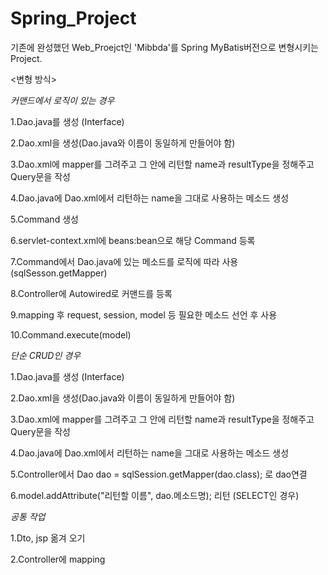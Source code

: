 # Spring_Project

기존에 완성했던 Web_Proejct인 'Mibbda'를 Spring MyBatis버전으로 변형시키는 Project.

<변형 방식>

*커맨드에서 로직이 있는 경우*

  1.Dao.java를 생성 (Interface)
  
  2.Dao.xml을 생성(Dao.java와 이름이 동일하게 만들어야 함)
  
  3.Dao.xml에 mapper를 그려주고 그 안에 리턴할 name과 resultType을 정해주고 Query문을 작성
  
  4.Dao.java에 Dao.xml에서 리턴하는 name을 그대로 사용하는 메소드 생성
  
  5.Command 생성
  
  6.servlet-context.xml에 beans:bean으로 해당 Command 등록
  
  7.Command에서 Dao.java에 있는 메소드를 로직에 따라 사용 (sqlSesson.getMapper)
  
  8.Controller에 Autowired로 커맨드를 등록
  
  9.mapping 후 request, session, model 등 필요한 메소드 선언 후 사용
  
  10.Command.execute(model)

*단순 CRUD인 경우*

  1.Dao.java를 생성 (Interface)
  
  2.Dao.xml을 생성(Dao.java와 이름이 동일하게 만들어야 함)
  
  3.Dao.xml에 mapper를 그려주고 그 안에 리턴할 name과 resultType을 정해주고 Query문을 작성
  
  4.Dao.java에 Dao.xml에서 리턴하는 name을 그대로 사용하는 메소드 생성
  
  5.Controller에서 Dao dao = sqlSession.getMapper(dao.class); 로 dao연결
  
  6.model.addAttribute("리턴할 이름", dao.메소드명); 리턴 (SELECT인 경우)

*공통 작업*

  1.Dto, jsp 옮겨 오기
  
  2.Controller에 mapping 
  
 
  
